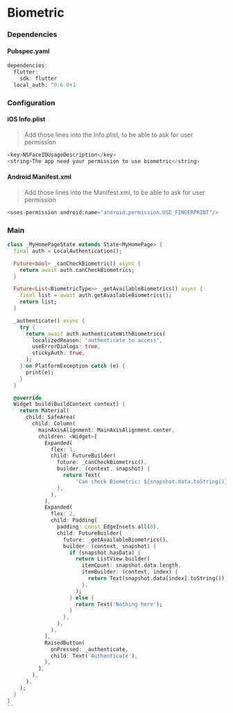 # Biometric
<!--<p align="center">
<img src="https://docs.google.com/uc?id=1fDWdaHU9UmvL05_2ZbaTygZSM-KGrYHz" height="649" width="300">
</p>-->

### Dependencies

#### Pubspec.yaml
```dart
dependencies:
  flutter:
    sdk: flutter
  local_auth: ^0.6.0+1
```

### Configuration

#### iOS Info.plist
> Add those lines into the Info.plist, to be able to ask for user permission

```dart
<key>NSFaceIDUsageDescription</key>
<string>The app need your permission to use biometric</string>
```

#### Android Manifest.xml
> Add those lines into the Manifest.xml, to be able to ask for user permission

```dart
<uses-permission android:name="android.permission.USE_FINGERPRINT"/>
```

### Main
```dart
class _MyHomePageState extends State<MyHomePage> {
  final auth = LocalAuthentication();

  Future<bool> _canCheckBiometric() async {
    return await auth.canCheckBiometrics;
  }

  Future<List<BiometricType>> _getAvailableBiometrics() async {
    final list = await auth.getAvailableBiometrics();
    return list;
  }

  _authenticate() async {
    try {
      return await auth.authenticateWithBiometrics(
        localizedReason: 'authenticate to access',
        useErrorDialogs: true,
        stickyAuth: true,
      );
    } on PlatformException catch (e) {
      print(e);
    }
  }

  @override
  Widget build(BuildContext context) {
    return Material(
      child: SafeArea(
        child: Column(
          mainAxisAlignment: MainAxisAlignment.center,
          children: <Widget>[
            Expanded(
              flex: 1,
              child: FutureBuilder(
                future: _canCheckBiometric(),
                builder: (context, snapshot) {
                  return Text(
                      'Can check Biometric: ${snapshot.data.toString()}');
                },
              ),
            ),
            Expanded(
              flex: 2,
              child: Padding(
                padding: const EdgeInsets.all(8),
                child: FutureBuilder(
                  future: _getAvailableBiometrics(),
                  builder: (context, snapshot) {
                    if (snapshot.hasData) {
                      return ListView.builder(
                        itemCount: snapshot.data.length,
                        itemBuilder: (context, index) {
                          return Text(snapshot.data[index].toString());
                        },
                      );
                    } else {
                      return Text('Nothing here');
                    }
                  },
                ),
              ),
            ),
            RaisedButton(
              onPressed: _authenticate,
              child: Text('Authenticate'),
            ),
          ],
        ),
      ),
    );
  }
}
``
